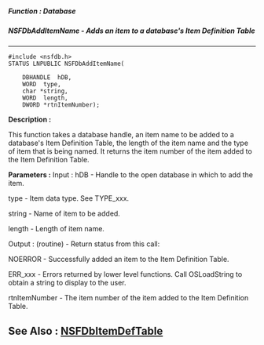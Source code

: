 ##### Function : Database
##### NSFDbAddItemName - Adds an item to a database's Item Definition Table
---
```
#include <nsfdb.h>
STATUS LNPUBLIC NSFDbAddItemName(

	DBHANDLE  hDB,
	WORD  type,
	char *string,
	WORD  length,
	DWORD *rtnItemNumber);
```
**Description :**

This function takes a database handle, an item name to be added to a database's 
Item Definition Table, the length of the item name and the type of item that is 
being named. It returns the item number of the item added to the Item 
Definition Table. 

**Parameters :**
Input :
hDB  -  Handle to the open database in which to add the item.

type  -  Item data type. See TYPE_xxx.

string  -  Name of item to be added.

length  -  Length of item name.

Output :
(routine)  -  Return status from this call: 

NOERROR - Successfully added an item to the Item Definition Table.

ERR_xxx - Errors returned by lower level functions. Call OSLoadString to obtain a string to display to the user.


rtnItemNumber  -  The item number of the item added to the Item Definition Table. 


**See Also :**
[NSFDbItemDefTable](/reference/Func/NSFDbItemDefTable)
---
